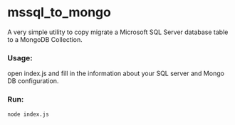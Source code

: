 # mssql_to_mongo

A very simple utility to copy migrate a Microsoft SQL Server database table to a MongoDB Collection.

### Usage:

open index.js and fill in the information about your SQL server and Mongo DB configuration.

### Run:

```
node index.js
```
